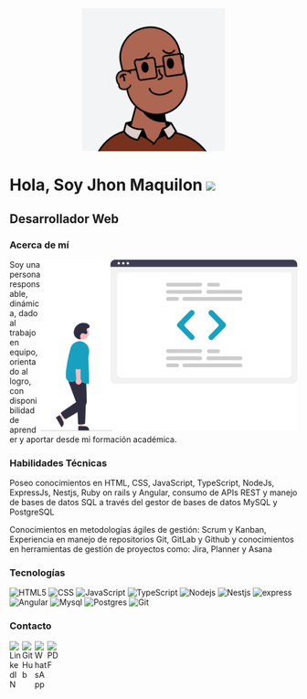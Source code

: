 <div align="center">
<img src="avatar.png"  width="250px"/>
</div>

# Hola, Soy Jhon Maquilon <img src="https://media.giphy.com/media/hvRJCLFzcasrR4ia7z/giphy.gif" width="25px"/> 

## Desarrollador Web

### Acerca de mí
<img align="right" src="https://github.com/JFredMC/JFredMC/blob/main/undraw_code_review_re_woeb.svg" width="450" height="300"/>

Soy una persona responsable, dinámica, dado al trabajo en equipo, orientado al logro, con disponibilidad de aprender y aportar desde mi formación académica.

### Habilidades Técnicas

Poseo conocimientos en HTML, CSS, JavaScript, TypeScript, NodeJs, ExpressJs, Nestjs, Ruby on rails y Angular, consumo de APIs REST y manejo de bases de datos SQL a través del gestor de bases de datos MySQL y PostgreSQL

Conocimientos en metodologías ágiles de gestión: Scrum y Kanban, Experiencia en manejo de repositorios Git, GitLab y Github y conocimientos en herramientas de gestión de proyectos como: Jira, Planner y Asana

### Tecnologías

<p>
  <img alt="HTML5" src="https://img.shields.io/badge/-HTML5-fff?style=flat-square&logo=html5&logoColor=blanco" />
  <img alt="CSS" src="https://img.shields.io/badge/-CSS-007ACC?style=flat-square&logo=CSS3&logoColor=white" />
  <img alt="JavaScript" src="https://img.shields.io/badge/-JS-F0db4f?style=flat-square&logo=javascript&logoColor=white" />
  <img alt="TypeScript" src="https://img.shields.io/badge/-TS-3178c6?style=flat-square&logo=typescript&logoColor=white" />
  <img alt="Nodejs" src="https://img.shields.io/badge/-Nodejs-43853d?style=flat-square&logo=Node.js&logoColor=white" />
  <img alt="Nestjs" src="https://img.shields.io/badge/Nestjs-%23E0234E.svg?style=flat-square&logo=nestjs&logoColor=white" />
  <img alt="express" src="https://img.shields.io/badge/-Express-AFACAB?style=flat-square&logo=express&logoColor=white" />
  <img alt="Angular" src="https://img.shields.io/badge/Angular-%23DD0031.svg?style=flat-square&logo=angular&logoColor=white" />
  <img alt="Mysql" src="https://img.shields.io/badge/-Mysql-254E70?style=flat-square&logo=mysql&logoColor=white" />
  <img alt="Postgres" src="https://img.shields.io/badge/Postgres-%23316192.svg?style=flat-square&logo=postgresql&logoColor=white" />
  <img alt="Git" src="https://img.shields.io/badge/-Git-F05032?style=flat-square&logo=git&logoColor=white" />
</p>

### Contacto

<a href="https://www.linkedin.com/in/jfredmc/" target="_blank">
  <img align="left" alt="LinkedIN" width="22px" src="https://cdn-icons-png.flaticon.com/128/145/145807.png" />
</a>
<a href="https://github.com/JFredMC/" target="_blank">
  <img align="left" alt="GitHub" width="22px" src="https://cdn-icons-png.flaticon.com/512/2111/2111432.png" />
</a>
<a href="https://api.whatsapp.com/send?phone=573106643807" target="_blank">
  <img align="left" alt="WhatsApp" width="22px" src="https://cdn-icons-png.flaticon.com/512/1051/1051272.png" />
</a>
<a href="https://github.com/JFredMC/JFredMC/blob/main/Jhon_Maquilon_Perfil.pdf">
  <img align="left" alt="PDF" width="22px" src="https://cdn-icons-png.flaticon.com/512/337/337946.png" />
</a>
